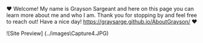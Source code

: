 ❤️ Welcome! My name is Grayson Sargeant and here on this page you can learn more about me and who I am. Thank you for stopping by and feel free to reach out! Have a nice day! https://graysarge.github.io/AboutGrayson/ ❤️

![Site Preview] (../images\Capture4.JPG)